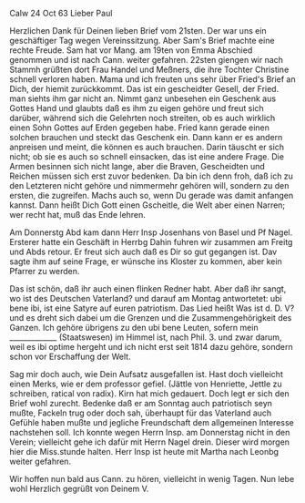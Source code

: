  Calw 24 Oct 63
Lieber Paul

Herzlichen Dank für Deinen lieben Brief vom 21sten. Der war uns ein geschäftiger Tag wegen Vereinssitzung. Aber Sam's Brief machte eine rechte Freude. Sam hat vor Mang. am 19ten von Emma Abschied genommen und ist nach Cann. weiter gefahren. 22sten giengen wir nach Stammh grüßten dort Frau Handel und Meßners, die ihre Tochter Christine schnell verloren haben. Mama und ich freuten uns sehr über Fried's Brief an Dich, der hiemit zurückkommt. Das ist ein gescheidter Gesell, der Fried. man siehts ihm gar nicht an. Nimmt ganz unbesehen ein Geschenk aus Gottes Hand und glaubts daß es ihm zu eigen gehöre und freut sich darüber, während sich die Gelehrten noch streiten, ob es auch wirklich einen Sohn Gottes auf Erden gegeben habe. Fried kann gerade einen solchen brauchen und steckt das Geschenk ein. Dann kann er es andern anpreisen und meint, die können es auch brauchen. Darin täuscht er sich nicht; ob sie es auch so schnell einsacken, das ist eine andere Frage. Die Armen besinnen sich nicht lange, aber die Braven, Gescheidten und Reichen müssen sich erst zuvor bedenken. Da bin ich denn froh, daß ich zu den Letzteren nicht gehöre und nimmermehr gehören will, sondern zu den ersten, die zugreifen. Machs auch so, wenn Du gerade was damit anfangen kannst. Dann heißt Dich Gott einen Gscheitle, die Welt aber einen Narren; wer recht hat, muß das Ende lehren.

Am Donnerstg Abd kam dann Herr Insp Josenhans von Basel und Pf Nagel. Ersterer hatte ein Geschäft in Herrbg Dahin fuhren wir zusammen am Freitg und Abds retour. Er freut sich auch daß es Dir so gut gegangen ist. Dav sagte ihm auf seine Frage, er wünsche ins Kloster zu kommen, aber kein Pfarrer zu werden.

Das ist schön, daß ihr auch einen flinken Redner habt. Aber daß ihr sangt, wo ist des Deutschen Vaterland? und darauf am Montag antwortetet: ubi bene ibi, ist eine Satyre auf euren patriotism. Das Lied heißt Was ist d. D. V? und es dreht sich dabei um die Grenzen und die Zusammengehörigkeit des Ganzen. Ich gehöre übrigens zu den ubi bene Leuten, sofern mein _____________ (Staatswesen) im Himmel ist, nach Phil. 3. und zwar darum, weil es ibi optime hergeht und ich nicht erst seit 1814 dazu gehöre, sondern schon vor Erschaffung der Welt.

Sag mir doch auch, wie Dein Aufsatz ausgefallen ist. Hast doch vielleicht einen Merks, wie er dem professor gefiel. (Jättle von Henriette, Jettle zu schreiben, ratical von radix). Kirn hat mich gedauert. Doch legt er sich den Brief wohl zurecht. Bedenke daß er am Sonntag auch patriotisch seyn mußte, Fackeln trug oder doch sah, überhaupt für das Vaterland auch Gefühle haben mußte und jegliche Freundschaft dem allgemeinen Interesse nachstehen soll. Ich konnte wegen Herrn Insp. am Donnerstag nicht in den Verein; vielleicht gehe ich dafür mit Herrn Nagel drein. Dieser wird morgen hier die Miss.stunde halten. Herr Insp ist heute mit Martha nach Leonbg weiter gefahren.

Wir hoffen nun bald aus Cann. zu hören, vielleicht in wenig Tagen. 
Nun lebe wohl Herzlich gegrüßt von Deinem
 V.
